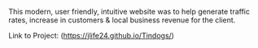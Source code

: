 This modern, user friendly, intuitive website was to help generate traffic rates, increase in customers & local business revenue for the client.

Link to Project: (https://jlife24.github.io/Tindogs/)
